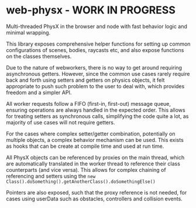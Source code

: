 # web-physx - WORK IN PROGRESS
Multi-threaded PhysX in the browser and node with fast behavior logic and minimal wrapping.

This library exposes comprehensive helper functions for setting up common configurations of scenes, bodies, raycasts etc, and also expose functions on the classes themselves. 

Due to the nature of webworkers, there is no way to get around requiring asynchronous getters. However, since the common use cases rarely require back and forth using setters and getters on physics objects, it felt appropriate to push such problem to the user to deal with, which provides freedom and a simpler API.

All worker requests follow a FIFO (first-in, first-out) message queue, ensuring operations are always handled in the expected order. This allows for treating setters as synchronous calls, simplifying the code quite a lot, as majority of use cases will not require getters.

For the cases where complex setter/getter combination, potentially on multiple objects, a complex behavior mechanism can be used. This exists as hooks that can be create at compile time and used at run time.

All PhysX objects can be referenced by proxies on the main thread, which are automatically translated in the worker thread to reference their class counterparts (and vice versa). This allows for complex chaining of referencing and setters using the `new Class().doSomething().getAnotherClass().doSomethingElse()`

Pointers are also exposed, such that the proxy reference is not needed, for cases using userData such as obstacles, controllers and collision events.


